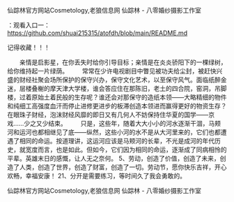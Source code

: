 仙踪林官方网站Cosmetology,老狼信息网 仙踪林 - 八零婚纱摄影工作室

：观看入口一：https://github.com/shuai215315/atofdh/blob/main/README.md


记得收藏！！！



　　亲情是启影星，在你丢失时给你引导目标；亲情是在炎炎骄阳下的一棵绿树，给你维持起一片绿荫。
　　常常在少许电视剧目中瞥见被功夫给尘封，被赶快兴盛的财经社聚会场所保护的保守兴办，保守文化艺术，以至保守风气。面临纸醉金迷，层楼叠榭的摩天津大学楼，谁会答应住在那陈旧，老土的四合院，窑洞，吊脚楼，过着原始土着民般的生存呢？谁还会对那保守的造纸本领——大略精细的物件和纯细工高强度血汗而停止进修更进步的板滞创造本领进而赢得更好的物资生存？在眼珠子财经，泡沫财经风靡的即日又有几何人不妨保持住华夏的国学——京戏……少之又少结束。
　　只是，这些年，随着大大小小的河水逐渐干涸，马颊河和运河也都相继见了底——纵然，这些小河的水不是从大河里来的，它们也都遭遇了相同的命运。按道理讲，这运河应该是马颊河的长辈，不光是成河的年代历史，就宽度而言，也是如此。但如今，它们因为相同的命运，逐渐成了同病相怜的平辈。英雄末日的感慨，让人无之奈何。
	5、劳动，创造了价值，创造了未来，创造了人类，创造了世界，创造了财富，创造了一切。劳动节，愿你快乐吉祥，开心欢畅，幸福安康！
	21、分开是需要练习，等时间久了我会勇敢的。







仙踪林官方网站Cosmetology,老狼信息网 仙踪林 - 八零婚纱摄影工作室
